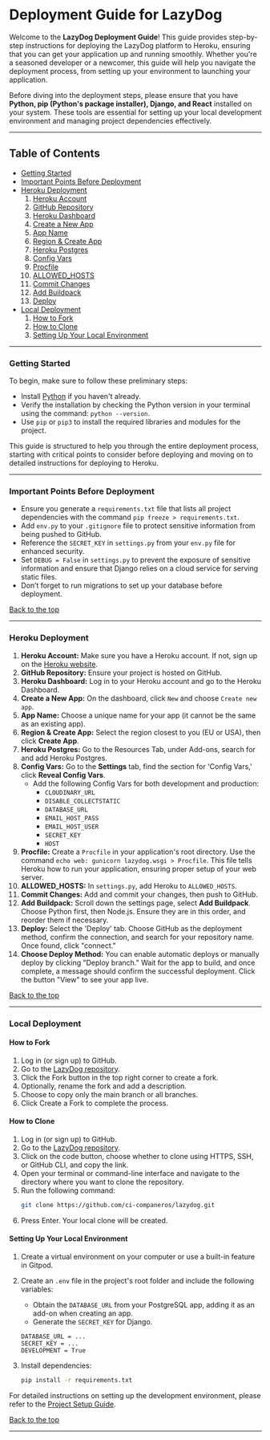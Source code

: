 # Deployment Guide for LazyDog

Welcome to the **LazyDog Deployment Guide**! This guide provides step-by-step instructions for deploying the LazyDog platform to Heroku, ensuring that you can get your application up and running smoothly. Whether you're a seasoned developer or a newcomer, this guide will help you navigate the deployment process, from setting up your environment to launching your application.

Before diving into the deployment steps, please ensure that you have **Python, pip (Python's package installer), Django, and React** installed on your system. These tools are essential for setting up your local development environment and managing project dependencies effectively.

---

## Table of Contents

- [Getting Started](#getting-started)
- [Important Points Before Deployment](#important-points-before-deployment)
- [Heroku Deployment](#heroku-deployment)
   1. [Heroku Account](#heroku-account)
   2. [GitHub Repository](#github-repository)
   3. [Heroku Dashboard](#heroku-dashboard)
   4. [Create a New App](#create-a-new-app)
   5. [App Name](#app-name)
   6. [Region & Create App](#region--create-app)
   7. [Heroku Postgres](#heroku-postgres)
   8. [Config Vars](#config-vars)
   9. [Procfile](#procfile)
   10. [ALLOWED_HOSTS](#allowed-hosts)
   11. [Commit Changes](#commit-changes)
   12. [Add Buildpack](#add-buildpack)
   13. [Deploy](#deploy)
- [Local Deployment](#local-deployment)
   1. [How to Fork](#how-to-fork)
   2. [How to Clone](#how-to-clone)
   3. [Setting Up Your Local Environment](#setting-up-your-local-environment)

---

### Getting Started
To begin, make sure to follow these preliminary steps:

- Install [Python](https://www.python.org/) if you haven't already.
- Verify the installation by checking the Python version in your terminal using the command: `python --version`.
- Use `pip` or `pip3` to install the required libraries and modules for the project.

This guide is structured to help you through the entire deployment process, starting with critical points to consider before deploying and moving on to detailed instructions for deploying to Heroku.

--- 

### Important Points Before Deployment
- Ensure you generate a `requirements.txt` file that lists all project dependencies with the command `pip freeze > requirements.txt`.
- Add `env.py` to your `.gitignore` file to protect sensitive information from being pushed to GitHub.
- Reference the `SECRET_KEY` in `settings.py` from your `env.py` file for enhanced security.
- Set `DEBUG = False` in `settings.py` to prevent the exposure of sensitive information and ensure that Django relies on a cloud service for serving static files.
- Don’t forget to run migrations to set up your database before deployment.

[Back to the top](#deployment-guide-for-lazydog)

---

### Heroku Deployment
1. **Heroku Account:** Make sure you have a Heroku account. If not, sign up on the [Heroku website](https://www.heroku.com/).
2. **GitHub Repository:** Ensure your project is hosted on GitHub.
3. **Heroku Dashboard:** Log in to your Heroku account and go to the Heroku Dashboard.
4. **Create a New App:** On the dashboard, click `New` and choose `Create new app`.
5. **App Name:** Choose a unique name for your app (it cannot be the same as an existing app).
6. **Region & Create App:** Select the region closest to you (EU or USA), then click **Create App**.
7. **Heroku Postgres:** Go to the Resources Tab, under Add-ons, search for and add Heroku Postgres.
8. **Config Vars:** Go to the **Settings** tab, find the section for 'Config Vars,' click **Reveal Config Vars**.  
   - Add the following Config Vars for both development and production:
     - `CLOUDINARY_URL`
     - `DISABLE_COLLECTSTATIC`
     - `DATABASE_URL`
     - `EMAIL_HOST_PASS`
     - `EMAIL_HOST_USER`
     - `SECRET_KEY`
     - `HOST`
9. **Procfile:** Create a `Procfile` in your application's root directory. Use the command `echo web: gunicorn lazydog.wsgi > Procfile`. This file tells Heroku how to run your application, ensuring proper setup of your web server.
10. **ALLOWED_HOSTS:** In `settings.py`, add Heroku to `ALLOWED_HOSTS`.
11. **Commit Changes:** Add and commit your changes, then push to GitHub.
12. **Add Buildpack:** Scroll down the settings page, select **Add Buildpack**. Choose Python first, then Node.js. Ensure they are in this order, and reorder them if necessary.
13. **Deploy:** Select the 'Deploy' tab. Choose GitHub as the deployment method, confirm the connection, and search for your repository name. Once found, click "connect."
14. **Choose Deploy Method:** You can enable automatic deploys or manually deploy by clicking "Deploy branch." Wait for the app to build, and once complete, a message should confirm the successful deployment. Click the button "View" to see your app live.

[Back to the top](#deployment-guide-for-lazydog)

---

### Local Deployment
#### How to Fork
1. Log in (or sign up) to GitHub.
2. Go to the [LazyDog repository](https://github.com/ci-companeros/lazydog).
3. Click the Fork button in the top right corner to create a fork.
4. Optionally, rename the fork and add a description.
5. Choose to copy only the main branch or all branches.
6. Click Create a Fork to complete the process.

#### How to Clone
1. Log in (or sign up) to GitHub.
2. Go to the [LazyDog repository](https://github.com/ci-companeros/lazydog).
3. Click on the code button, choose whether to clone using HTTPS, SSH, or GitHub CLI, and copy the link.
4. Open your terminal or command-line interface and navigate to the directory where you want to clone the repository.
5. Run the following command:
    ```bash
    git clone https://github.com/ci-companeros/lazydog.git
    ```
6. Press Enter. Your local clone will be created.

#### Setting Up Your Local Environment
1. Create a virtual environment on your computer or use a built-in feature in Gitpod.
2. Create an `.env` file in the project's root folder and include the following variables:
   - Obtain the `DATABASE_URL` from your PostgreSQL app, adding it as an add-on when creating an app.
   - Generate the `SECRET_KEY` for Django.

    ```text
    DATABASE_URL = ...
    SECRET_KEY = ...
    DEVELOPMENT = True
    ```
3. Install dependencies:
    ```bash
    pip install -r requirements.txt
    ```

For detailed instructions on setting up the development environment, please refer to the [Project Setup Guide](setup-guide.md).

[Back to the top](#deployment-guide-for-lazydog)


---
